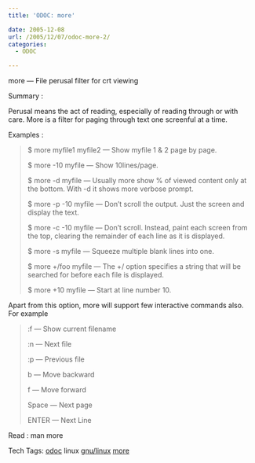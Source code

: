 ```yaml
---
title: 'ODOC: more'

date: 2005-12-08
url: /2005/12/07/odoc-more-2/
categories:
  - ODOC

---
```

more &#8212; File perusal filter for crt viewing

Summary :

Perusal means the act of reading, especially of reading through or with care. More is a filter for paging through text one screenful at a time.

Examples :

> $ more myfile1 myfile2 &#8212; Show myfile 1 & 2 page by page.
> 
> $ more -10 myfile &#8212; Show 10lines/page.
> 
> $ more -d myfile &#8212; Usually more show % of viewed content only at the bottom. With -d it shows more verbose prompt.
> 
> $ more -p -10 myfile &#8212; Don&#8217;t scroll the output. Just the screen and display the text.
> 
> $ more -c -10 myfile &#8212; Don&#8217;t scroll. Instead, paint each screen from the top, clearing the remainder of each line as it is displayed.
> 
> $ more -s myfile &#8212; Squeeze multiple blank lines into one.
> 
> $ more +/foo myfile &#8212; The +/ option specifies a string that will be searched for before each file is displayed.
> 
> $ more +10 myfile &#8212; Start at line number 10.

Apart from this option, more will support few interactive commands also. For example

> :f &#8212; Show current filename
> 
> :n &#8212; Next file
> 
> :p &#8212; Previous file
> 
> b &#8212; Move backward
> 
> f &#8212; Move forward
> 
> Space &#8212; Next page
> 
> ENTER &#8212; Next Line

Read : man more

<div>
  Tech Tags: <a rel="tag" href="http://technorati.com/tag/odoc">odoc</a> linux <a rel="tag" href="http://technorati.com/tag/gnu/linux">gnu/linux</a> <a rel="tag" href="http://technorati.com/tag/more">more</a>
</div>